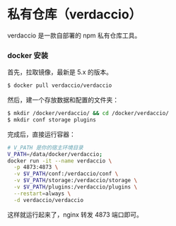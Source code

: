 # 私有仓库（verdaccio）

verdaccio 是一款自部署的 npm 私有仓库工具。

### docker 安装

首先，拉取镜像，最新是 5.x 的版本。

```sh
$ docker pull verdaccio/verdaccio
```

然后，建一个存放数据和配置的文件夹：

```sh
$ mkdir /docker/verdaccio/ && cd /docker/verdaccio/
$ mkdir conf storage plugins
```

完成后，直接运行容器：

```sh
# V_PATH 是你的宿主环境目录
V_PATH=/data/docker/verdaccio;
docker run -it --name verdaccio \
  -p 4873:4873 \
  -v $V_PATH/conf:/verdaccio/conf \
  -v $V_PATH/storage:/verdaccio/storage \
  -v $V_PATH/plugins:/verdaccio/plugins \
  --restart=always \
  -d verdaccio/verdaccio
```

这样就运行起来了，nginx 转发 4873 端口即可。
